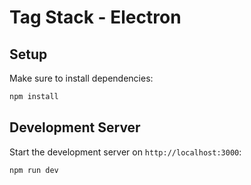 # Tag Stack - Electron

## Setup

Make sure to install dependencies:

```bash
npm install
```

## Development Server

Start the development server on `http://localhost:3000`:

```bash
npm run dev
```
